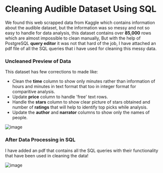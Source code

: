 # Cleaning Audible Dataset Using SQL
We found this web scrapped data from Kaggle which contains information about the audible dataset, but the information was so messy and not so easy to handle for data analysis, this dataset contains over **85,000** rows which are almost impossible to clean manually, But with the help of PostgreSQL **query editor** it was not that hard of the job, I have attached an pdf file of all the SQL queries that i have used for cleaning this messy data.

### Uncleaned Preview of Data

This dataset has few corrections to made like: 

-  Clean the **time** column to show only minutes rather than information of hours and minutes in text format that too in integer format for comparitive analysis.
-  Update **price** column to handle 'free' text rows.
-  Handle the **stars** column to show clear picture of stars obtained and number of **ratings** that will help to identify top picks while analysis.
-  Update the **author** and **narrator** columns to show only the names of people.

  
![image](https://github.com/kunal3856/Cleaning-Audible-dataset-SQL/assets/65026671/56a6e5a5-d0c5-47c3-96ab-b339eb83fe91)

### After Data Processing in SQL

I have added an pdf that contains all the SQL queries with their functionality that have been used in cleaning the data!

![image](https://github.com/kunal3856/Cleaning-Audible-dataset-SQL/assets/65026671/bd223c9a-80fe-4eef-88fe-411848d5bf99)
